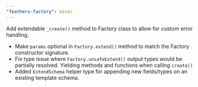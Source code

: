 ```yaml
---
"feathers-factory": minor
---
```


Add extendable `_create()` method to Factory class to allow for custom error handling.

- Make `params` optional in `Factory.extend()` method to match the Factory constructor signature. 
- Fix type issue where `Factory.unsafeExtend()` output types would be partially resolved. Yielding methods and functions when calling `create()`
- Added `ExtendSchema` helper type for appending new fields/types on an existing template schema.